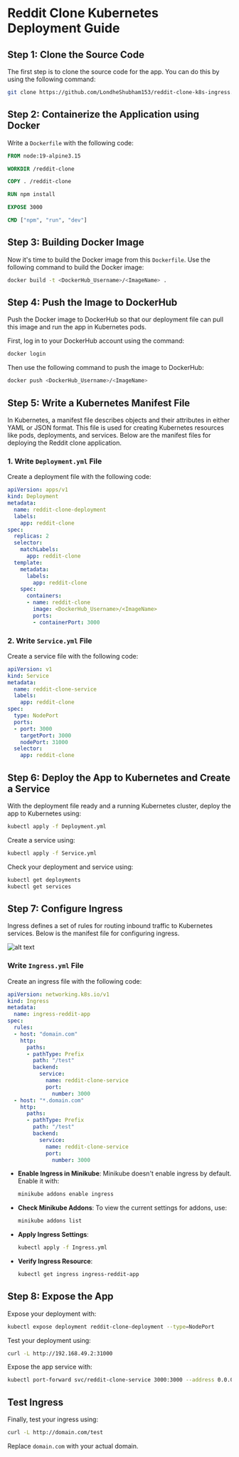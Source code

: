 # Reddit Clone Kubernetes Deployment Guide

## Step 1: Clone the Source Code

The first step is to clone the source code for the app. You can do this by using the following command:

```bash
git clone https://github.com/LondheShubham153/reddit-clone-k8s-ingress.git
```

## Step 2: Containerize the Application using Docker

Write a `Dockerfile` with the following code:

```dockerfile
FROM node:19-alpine3.15

WORKDIR /reddit-clone

COPY . /reddit-clone

RUN npm install 

EXPOSE 3000

CMD ["npm", "run", "dev"]
```

## Step 3: Building Docker Image

Now it's time to build the Docker image from this `Dockerfile`. Use the following command to build the Docker image:

```bash
docker build -t <DockerHub_Username>/<ImageName> .
```

## Step 4: Push the Image to DockerHub

Push the Docker image to DockerHub so that our deployment file can pull this image and run the app in Kubernetes pods.

First, log in to your DockerHub account using the command:

```bash
docker login
```

Then use the following command to push the image to DockerHub:

```bash
docker push <DockerHub_Username>/<ImageName>
```

## Step 5: Write a Kubernetes Manifest File

In Kubernetes, a manifest file describes objects and their attributes in either YAML or JSON format. This file is used for creating Kubernetes resources like pods, deployments, and services. Below are the manifest files for deploying the Reddit clone application.

### 1. Write `Deployment.yml` File

Create a deployment file with the following code:

```yaml
apiVersion: apps/v1
kind: Deployment
metadata:
  name: reddit-clone-deployment
  labels:
    app: reddit-clone
spec:
  replicas: 2
  selector:
    matchLabels:
      app: reddit-clone
  template:
    metadata:
      labels:
        app: reddit-clone
    spec:
      containers:
      - name: reddit-clone
        image: <DockerHub_Username>/<ImageName>
        ports:
        - containerPort: 3000
```

### 2. Write `Service.yml` File

Create a service file with the following code:

```yaml
apiVersion: v1
kind: Service
metadata:
  name: reddit-clone-service
  labels:
    app: reddit-clone
spec:
  type: NodePort
  ports:
  - port: 3000
    targetPort: 3000
    nodePort: 31000
  selector:
    app: reddit-clone
```

## Step 6: Deploy the App to Kubernetes and Create a Service

With the deployment file ready and a running Kubernetes cluster, deploy the app to Kubernetes using:

```bash
kubectl apply -f Deployment.yml
```

Create a service using:

```bash
kubectl apply -f Service.yml
```

Check your deployment and service using:

```bash
kubectl get deployments
kubectl get services
```

## Step 7: Configure Ingress

Ingress defines a set of rules for routing inbound traffic to Kubernetes services. Below is the manifest file for configuring ingress.

![alt text](image-1.png)

### Write `Ingress.yml` File

Create an ingress file with the following code:

```yaml
apiVersion: networking.k8s.io/v1
kind: Ingress
metadata:
  name: ingress-reddit-app
spec:
  rules:
  - host: "domain.com"
    http:
      paths:
      - pathType: Prefix
        path: "/test"
        backend:
          service:
            name: reddit-clone-service
            port:
              number: 3000
  - host: "*.domain.com"
    http:
      paths:
      - pathType: Prefix
        path: "/test"
        backend:
          service:
            name: reddit-clone-service
            port:
              number: 3000
```

- **Enable Ingress in Minikube**: Minikube doesn't enable ingress by default. Enable it with:

  ```bash
  minikube addons enable ingress
  ```

- **Check Minikube Addons**: To view the current settings for addons, use:

  ```bash
  minikube addons list
  ```

- **Apply Ingress Settings**:

  ```bash
  kubectl apply -f Ingress.yml
  ```

- **Verify Ingress Resource**:

  ```bash
  kubectl get ingress ingress-reddit-app
  ```

## Step 8: Expose the App

Expose your deployment with:

```bash
kubectl expose deployment reddit-clone-deployment --type=NodePort
```

Test your deployment using:

```bash
curl -L http://192.168.49.2:31000
```

Expose the app service with:

```bash
kubectl port-forward svc/reddit-clone-service 3000:3000 --address 0.0.0.0 &
```

## Test Ingress

Finally, test your ingress using:

```bash
curl -L http://domain.com/test
```

Replace `domain.com` with your actual domain.